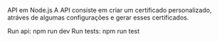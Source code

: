 API em Node.js
A API consiste em criar um certificado personalizado, atráves de algumas configurações e gerar esses certificados.

Run api: npm run dev
Run tests: npm run test